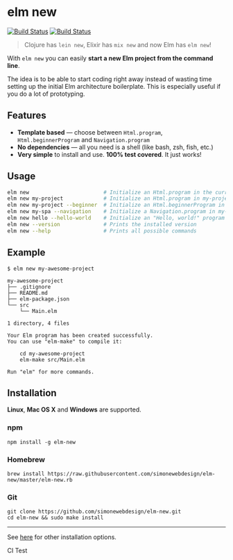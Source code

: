 # elm new

[![Build Status](https://travis-ci.org/simonewebdesign/elm-new.svg?branch=master)](https://travis-ci.org/simonewebdesign/elm-new) [![Build Status](https://ci.appveyor.com/api/projects/status/5jqfyredn4l7rxtv?svg=true)](https://ci.appveyor.com/project/simone/elm-new)

> Clojure has `lein new`, Elixir has `mix new` and now Elm has `elm new`!

With `elm new` you can easily **start a new Elm project from the command line**.

The idea is to be able to start coding right away instead of wasting time setting up the initial Elm architecture boilerplate.
This is especially useful if you do a lot of prototyping.

## Features

- **Template based** — choose between `Html.program`, `Html.beginnerProgram` and `Navigation.program`
- **No dependencies** — all you need is a shell (like bash, zsh, fish, etc.)
- **Very simple** to install and use. **100% test covered**. It just works!

## Usage

```bash
elm new                        # Initialize an Html.program in the current directory
elm new my-project             # Initialize an Html.program in my-project/
elm new my-project --beginner  # Initialize an Html.beginnerProgram in my-project/
elm new my-spa --navigation    # Initialize a Navigation.program in my-spa/
elm new hello --hello-world    # Initialize an "Hello, world!" program in hello/
elm new --version              # Prints the installed version
elm new --help                 # Prints all possible commands
```

## Example

```
$ elm new my-awesome-project

my-awesome-project
├── .gitignore
├── README.md
├── elm-package.json
└── src
    └── Main.elm

1 directory, 4 files

Your Elm program has been created successfully.
You can use "elm-make" to compile it:

    cd my-awesome-project
    elm-make src/Main.elm

Run "elm" for more commands.
```

## Installation

**Linux**, **Mac OS X** and **Windows** are supported.

### npm

    npm install -g elm-new

### Homebrew

    brew install https://raw.githubusercontent.com/simonewebdesign/elm-new/master/elm-new.rb

### Git

    git clone https://github.com/simonewebdesign/elm-new.git
    cd elm-new && sudo make install

---

See [here](https://github.com/simonewebdesign/elm-new/blob/master/INSTALL.md) for other installation options.

CI Test
